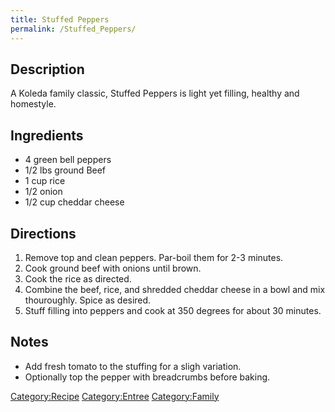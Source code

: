 ```yaml
---
title: Stuffed Peppers
permalink: /Stuffed_Peppers/
---
```


Description
-----------

A Koleda family classic, Stuffed Peppers is light yet filling, healthy and homestyle.

Ingredients
-----------

-   4 green bell peppers
-   1/2 lbs ground Beef
-   1 cup rice
-   1/2 onion
-   1/2 cup cheddar cheese

Directions
----------

1.  Remove top and clean peppers. Par-boil them for 2-3 minutes.
2.  Cook ground beef with onions until brown.
3.  Cook the rice as directed.
4.  Combine the beef, rice, and shredded cheddar cheese in a bowl and mix thouroughly. Spice as desired.
5.  Stuff filling into peppers and cook at 350 degrees for about 30 minutes.

Notes
-----

-   Add fresh tomato to the stuffing for a sligh variation.
-   Optionally top the pepper with breadcrumbs before baking.

[Category:Recipe](/Category:Recipe "wikilink") [Category:Entree](/Category:Entree "wikilink") [Category:Family](/Category:Family "wikilink")